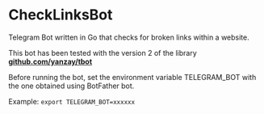 # CheckLinksBot

Telegram Bot written in Go that checks for broken links within a website.

This bot has been tested with the version 2 of the library **[github.com/yanzay/tbot](https://github.com/yanzay/tbot.git)**

Before running the bot, set the environment variable TELEGRAM_BOT with the one obtained using BotFather bot.

Example: `export TELEGRAM_BOT=xxxxxx`
